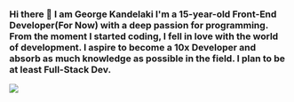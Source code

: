 ### Hi there 👋 I am George Kandelaki I'm a 15-year-old Front-End Developer(For Now) with a deep passion for programming. From the moment I started coding, I fell in love with the world of development. I aspire to become a 10x Developer and absorb as much knowledge as possible in the field. I plan to be at least Full-Stack Dev.


![](https://streak-stats.demolab.com/?user=GeorgeKandelaki&hide_border=true&card_width=700&theme=algolia&border_radius=5&background=000000&stroke=000000)
